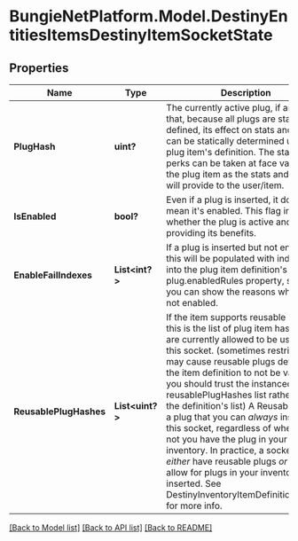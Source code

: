 # BungieNetPlatform.Model.DestinyEntitiesItemsDestinyItemSocketState
## Properties

Name | Type | Description | Notes
------------ | ------------- | ------------- | -------------
**PlugHash** | **uint?** | The currently active plug, if any.  Note that, because all plugs are statically defined, its effect on stats and perks can be statically determined using the plug item&#39;s definition. The stats and perks can be taken at face value on the plug item as the stats and perks it will provide to the user/item. | [optional] 
**IsEnabled** | **bool?** | Even if a plug is inserted, it doesn&#39;t mean it&#39;s enabled.  This flag indicates whether the plug is active and providing its benefits. | [optional] 
**EnableFailIndexes** | **List&lt;int?&gt;** | If a plug is inserted but not enabled, this will be populated with indexes into the plug item definition&#39;s plug.enabledRules property, so that you can show the reasons why it is not enabled. | [optional] 
**ReusablePlugHashes** | **List&lt;uint?&gt;** | If the item supports reusable plugs, this is the list of plug item hashes that are currently allowed to be used for this socket. (sometimes restrictions may cause reusable plugs defined on the item definition to not be valid, so you should trust the instanced reusablePlugHashes list rather than the definition&#39;s list)  A Reusable Plug is a plug that you can *always* insert into this socket, regardless of whether or not you have the plug in your inventory. In practice, a socket will *either* have reusable plugs *or* it will allow for plugs in your inventory to be inserted. See DestinyInventoryItemDefinition.socket for more info. | [optional] 

[[Back to Model list]](../README.md#documentation-for-models) [[Back to API list]](../README.md#documentation-for-api-endpoints) [[Back to README]](../README.md)

